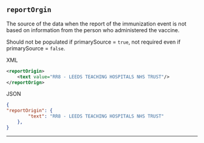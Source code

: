 ## `reportOrgin`

The source of the data when the report of the immunization event is not based on information from the person who administered the vaccine.

Should not be populated if primarySource = `true`, not required even if primarySource = `false`.


XML
```xml
<reportOrigin>
    <text value="RR8 - LEEDS TEACHING HOSPITALS NHS TRUST"/>
</reportOrign>
```
JSON
```json
{
"reportOrigin": {
        "text": "RR8 - LEEDS TEACHING HOSPITALS NHS TRUST"
    },
}
```

---